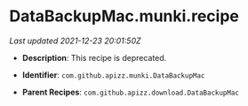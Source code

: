 # DataBackupMac.munki.recipe

_Last updated 2021-12-23 20:01:50Z_

- **Description**: This recipe is deprecated.

- **Identifier**: `com.github.apizz.munki.DataBackupMac`

- **Parent Recipes**: `com.github.apizz.download.DataBackupMac`
